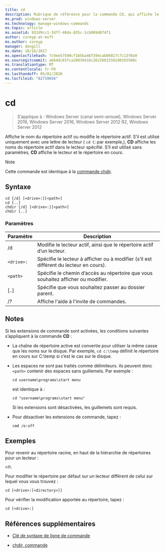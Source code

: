 ```yaml
---
title: cd
description: Rubrique de référence pour la commande CD, qui affiche le nom ou modifie le répertoire actif.
ms.prod: windows-server
ms.technology: manage-windows-commands
ms.topic: article
ms.assetid: 932d9cc1-3dff-40da-835c-1cb0894874f1
author: coreyp-at-msft
ms.author: coreyp
manager: dongill
ms.date: 10/16/2017
ms.openlocfilehash: 7c9ee57590cf165ba46f394cab06817c7c13f0a9
ms.sourcegitcommit: ab64dc83fca28039416c26226815502d0193500c
ms.translationtype: MT
ms.contentlocale: fr-FR
ms.lasthandoff: 05/01/2020
ms.locfileid: "82719656"
---
```

# <a name="cd"></a>cd

> S’applique à : Windows Server (canal semi-annuel), Windows Server 2019, Windows Server 2016, Windows Server 2012 R2, Windows Server 2012

Affiche le nom du répertoire actif ou modifie le répertoire actif. S’il est utilisé uniquement avec une lettre de lecteur ( `cd C:`par exemple,), **CD** affiche les noms du répertoire actif dans le lecteur spécifié. S’il est utilisé sans paramètres, **CD** affiche le lecteur et le répertoire en cours.

> [!NOTE]
> Cette commande est identique à la [commande chdir](chdir.md).

## <a name="syntax"></a>Syntaxe

```
cd [/d] [<drive>:][<path>]
cd [..]
chdir [/d] [<drive>:][<path>]
chdir [..]
```

### <a name="parameters"></a>Paramètres

| Paramètre | Description |
| --------- | ----------- |
| /d | Modifie le lecteur actif, ainsi que le répertoire actif d’un lecteur. |
| `<drive>:` | Spécifie le lecteur à afficher ou à modifier (s’il est différent du lecteur en cours). |
| `<path>` | Spécifie le chemin d’accès au répertoire que vous souhaitez afficher ou modifier. |
| [..] | Spécifie que vous souhaitez passer au dossier parent. |
| /? | Affiche l'aide à l'invite de commandes. |

## <a name="remarks"></a>Notes 

Si les extensions de commande sont activées, les conditions suivantes s’appliquent à la commande **CD** :

- La chaîne de répertoire active est convertie pour utiliser la même casse que les noms sur le disque. Par exemple, `cd c:\temp` définit le répertoire en cours sur C:\temp si c’est le cas sur le disque.

- Les espaces ne sont pas traités comme délimiteurs. ils peuvent donc `<path>` contenir des espaces sans guillemets. Par exemple :

  ```
  cd username\programs\start menu
  ```

  est identique à :  
  
  ```
  cd "username\programs\start menu"
  ```

  Si les extensions sont désactivées, les guillemets sont requis.

- Pour désactiver les extensions de commande, tapez :

  ```
  cmd /e:off
  ```

## <a name="examples"></a>Exemples

Pour revenir au répertoire racine, en haut de la hiérarchie de répertoires pour un lecteur :

```
cd\
```

Pour modifier le répertoire par défaut sur un lecteur différent de celui sur lequel vous vous trouvez :

```
cd [<drive>:[<directory>]]
```

Pour vérifier la modification apportée au répertoire, tapez :

```
cd [<drive>:]
```

## <a name="additional-references"></a>Références supplémentaires

- [Clé de syntaxe de ligne de commande](command-line-syntax-key.md)

- [chdir, commande](chdir.md)
